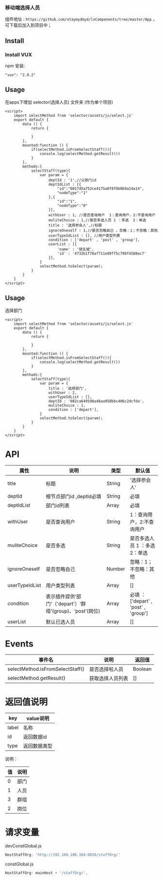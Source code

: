 
### 移动端选择人员

组件地址 : `https://github.com/xtaymydmyd/lxComponents/tree/master/App` ， 可下载后加入到项目中；

## Install

### Install VUX 

npm 安装:
```
"vux": "2.9.2"
```

## Usage

在apps下增加 selector(选择人员) 文件夹 (作为单个项目)

```vue
<script>
    import selectMethod from 'selector/assets/js/select.js'
    export default {
        data () {
            return {
                
            }
        },
        mounted:function () {
            if(selectMethod.isFromSelectStaff()){
                console.log(selectMethod.getResult())
            }
        },
        methods:{
            selectStaff(type){
                var param = { 
                    deptId : '1',//父部门id 
                    deptIdList : [{
                        "id":"0017d5a752ce4175a0f8f8b0b9a14a14",
                        "nodeType":"1"
                    },{
                        "id":"1",
                        "nodeType":"0"
                    }],
                    withUser : 1, //是否查询用户  1：查询用户，2:不查询用户
                    muliteChoice : 1,//是否多选人员 1 ：多选  2：单选
                    title : '选择参会人',//标题
                    ignoreOneself : 1,//是否忽略自己 ，忽略：1；不忽略：其他 
                    userTypeIdList : [], //用户类型列表
                    condition : ['depart' , 'post' , 'group'],
                    userList : [{
                        'name' : '锁生斌',
                        'id' : '4732b1f78af711e89ff5c790f4588ec7'
                    }],
                }
                selectMethod.toSelect(param);  
            }
        }
    }
</script>
```

## Usage

选择部门

```vue
<script>
    import selectMethod from 'selector/assets/js/select.js'
    export default {
        data () {
            return {
                
            }
        },
        mounted:function () {
            if(selectMethod.isFromSelectStaff()){
                console.log(selectMethod.getResult())
            }
        },
        methods:{
            selectStaff(type){
                var param = { 
                    title : '选择部门',
                    withUser : 2,
                    userTypeIdList : [], 
                    deptId : '082ca649198a48aa958bbc406c2dcfda',
                    muliteChoice : 1,
                    condition : ['depart'],
                }
                selectMethod.toSelect(param);  
            }
        }
    }
</script>
```

# API

| 属性 | 说明 | 类型 | 默认值 |
| ------ | ------ | ------ | ------ |
| title | 标题 | String | '选择参会人' |
| deptId | 根节点部门id ,deptId必填 | String | 必填 |
| deptIdList | 部门id列表 | Array | 必填 |
| withUser | 是否查询用户 | String | 1：查询用户，2:不查询用户 |
| muliteChoice | 是否多选 | String | 是否多选人员 1 ：多选  2：单选 |
| ignoreOneself | 是否忽略自己 | Number | 忽略：1；不忽略：其他  |
| userTypeIdList | 用户类型列表 | Array | [] |
| condition | 表示插件提供‘部门’（'depart'）‘群组’(group)、‘post’(岗位) | Array | 必填 ： ['depart' , 'post' , 'group'] |
| userList | 默认已选人员 | Array | [] |


# Events

| 事件名 | 说明 | 返回值 |
| ------ | ------ | ------ |
| selectMethod.isFromSelectStaff() | 是否选择啦人员 | Boolean |
| selectMethod.getResult() | 获取选择人员列表 | [] |


# 返回值说明 


| key | value说明 | 
| ------ | ------ |
| label | 名称 |
| id | 返回数据id |
| type | 返回数据类型 |


说明：

| 值 | 说明 |
| ------ | ------ |
| 0 | 部门 |
| 1 | 人员 |
| 3 | 群组 |
| 2 | 岗位 |

# 请求变量

devConstGlobal.js
```js
HostStaffOrg: 'http://192.168.108.104:9818/staffOrg/'
```

constGlobal.js
```js
HostStaffOrg: mainHost + '/staffOrg/',
```
